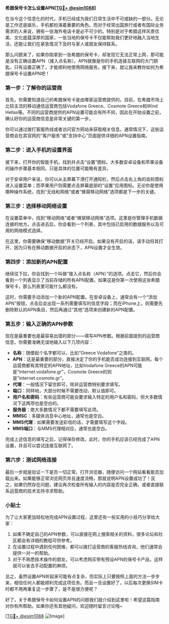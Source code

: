 **希腊保号卡怎么设置APN[[TG💪+ @esim1088](https://t.me/s/esim1088)]**

在当今这个信息化的时代，手机已经成为我们日常生活中不可或缺的一部分。无论是工作还是娱乐，手机都扮演着重要的角色。而对于经常出国旅行或者有国际业务需求的人来说，拥有一张海外电话卡是必不可少的。特别是对于希腊这样风景优美、文化底蕴深厚的国家，一张当地的保号卡不仅能帮助我们更好地融入当地生活，还能让我们在紧急情况下及时与家人或朋友保持联系。

那么问题来了，如果你刚拿到一张希腊的保号卡，却发现它无法正常上网，那可能是没有正确设置APN（接入点名称）。APN就像是你的手机连接互联网的大门钥匙，只有设置正确了，才能顺利地使用网络服务。接下来，就让我来教你如何为希腊保号卡设置APN吧！

### 第一步：了解你的运营商

首先，你需要知道自己的希腊保号卡是由哪家运营商提供的。目前，在希腊市场上比较主流的移动通信运营商包括Vodafone Greece、Cosmote Greece和Wind Hellas等。不同的运营商提供的APN设置可能会有所不同，因此在开始设置之前，确认好你的运营商信息是非常关键的第一步。

你可以通过拨打客服热线或者访问官方网站来获取相关信息。通常情况下，这些运营商会在其官网的“客户服务”或“支持中心”页面提供详细的APN设置指南。

### 第二步：进入手机的设置界面

接下来，打开你的智能手机，找到并点击“设置”图标。大多数安卓设备和苹果设备的操作步骤基本相同，只是具体的位置可能略有差异。

对于安卓用户来说，你可以从主屏幕下滑打开通知栏，然后点击右上角的齿轮图标进入设置菜单；而苹果用户则需要点击屏幕底部的“设置”应用图标。无论你是使用哪种操作系统，找到“无线和网络”或者“蜂窝移动网络”选项都是下一步的关键。

### 第三步：选择移动网络设置

在设置菜单中，找到“移动网络”或者“蜂窝移动网络”选项。这里是你管理手机数据连接的地方。点击进去后，你会看到一个列表，其中包括已启用的数据服务以及可用的网络模式选择。

在这里，你需要确保“移动数据”开关已经开启。如果没有开启的话，请手动将其打开，因为只有在移动数据开启的状态下，APN设置才会生效。

### 第四步：添加新的APN配置

继续往下拉，你会找到一个叫做“接入点名称（APN）”的选项。点击它，然后你会看到一个列表显示了当前存储的所有APN配置。如果这是你第一次使用这张希腊保号卡，那么列表里可能什么都没有。

这时，你需要手动添加一个新的APN配置。在安卓设备上，通常会有一个“添加APN”按钮，点击后会出现一系列需要填写的信息字段；而在iPhone上，则需要先删除默认的APN条目，然后再通过“其他”选项来创建新的APN配置。

### 第五步：输入正确的APN参数

现在是最重要也是最容易出错的部分——填写APN参数。根据前面提到的运营商信息，你需要准确无误地输入以下几项内容：

- **名称**：随便起个名字都可以，比如“Greece Vodafone”之类的。
- **APN**：这是最重要的部分，直接决定了你的手机能否成功连接到互联网。每个运营商都有其特定的APN地址，比如Vodafone Greece的APN可能是“internet.vodafone.gr”，Cosmote Greece的则是“internet.cosmote.gr”。
- **代理**：一般情况下留空即可，除非运营商特别要求填写。
- **端口**：同样地，大部分时候不需要改动，默认值即可。
- **用户名和密码**：有些运营商可能会要求输入特定的用户名和密码，但大多数情况下这两项也是空白的。
- **服务器**：绝大多数情况下都不需要填写此项。
- **MMSC**：多媒体消息中心地址，通常也是空白。
- **MMS代理**：如果需要发送彩信的话，才需要填写这个字段。
- **MMS端口**：与MMS代理相对应，通常也是空白。

完成上述信息的填写之后，记得保存修改。此时，你的手机应该已经完成了APN设置，并且可以尝试连接互联网了。

### 第六步：测试网络连接

最后一步就是验证一下是否一切正常。打开浏览器，随便访问一个网站看看能否加载出来。如果能够正常浏览网页并且速度流畅，那就说明APN设置成功了！反之，如果仍然存在问题，建议再次检查所有输入的内容是否完全正确，或者直接联系运营商的技术支持寻求帮助。

### 小贴士

为了让大家更加轻松地完成APN设置过程，这里还有一些实用的小技巧分享给大家：

1. 如果不确定自己的APN参数，可以直接在网上搜索相关的资料，很多论坛和社区都会有详细的教程可供参考。
2. 在设置过程中遇到任何困难，都可以拨打运营商的客服热线咨询，他们通常会提供一对一的帮助。
3. 对于不熟悉技术操作的朋友，可以考虑购买带有预设APN的保号卡产品，这样就可以省去手动配置的麻烦。

总之，虽然设置APN听起来可能有点复杂，但实际上只要按照上面的方法一步步来，相信任何人都能顺利完成这项任务。而且一旦设置好了，以后每次更换SIM卡时都不用再重复这一步骤了，是不是很方便呢？

好了，关于希腊保号卡如何设置APN的问题我们就介绍到这里啦！希望这篇指南对你有所帮助。如果你还有其他疑问，欢迎随时留言讨论哦~

[[TG💪+ @esim1088](https://t.me/s/esim1088) ![Image](https://i.postimg.cc/4NQfJmqS/Snipaste-2025-05-13-00-14-12.png)]